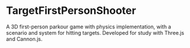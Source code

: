 # TargetFirstPersonShooter
A 3D first-person parkour game with physics implementation, with a scenario and system for hitting targets. Developed for study with Three.js and Cannon.js.
